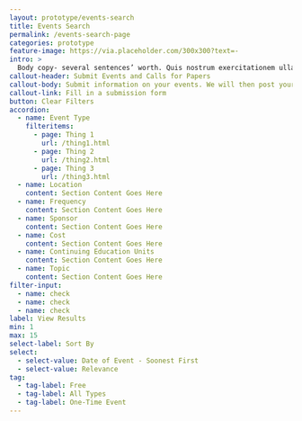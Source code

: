 ```yaml
---
layout: prototype/events-search
title: Events Search
permalink: /events-search-page
categories: prototype
feature-image: https://via.placeholder.com/300x300?text=-
intro: >
  Body copy- several sentences’ worth. Quis nostrum exercitationem ullam corporis suscipit laboriosam, nisi ut et via procedat oratio quaerimus igitur, inquit, modo dixi, constituto, ut earum motus et iusto odio.
callout-header: Submit Events and Calls for Papers
callout-body: Submit information on your events. We will then post your submission to this website.
callout-link: Fill in a submission form
button: Clear Filters
accordion:
  - name: Event Type
    filteritems:
      - page: Thing 1
        url: /thing1.html
      - page: Thing 2
        url: /thing2.html
      - page: Thing 3
        url: /thing3.html
  - name: Location
    content: Section Content Goes Here
  - name: Frequency
    content: Section Content Goes Here
  - name: Sponsor
    content: Section Content Goes Here
  - name: Cost
    content: Section Content Goes Here
  - name: Continuing Education Units
    content: Section Content Goes Here
  - name: Topic
    content: Section Content Goes Here
filter-input:
  - name: check
  - name: check
  - name: check
label: View Results
min: 1
max: 15
select-label: Sort By
select:
  - select-value: Date of Event - Soonest First
  - select-value: Relevance
tag:
  - tag-label: Free
  - tag-label: All Types
  - tag-label: One-Time Event
---
```

